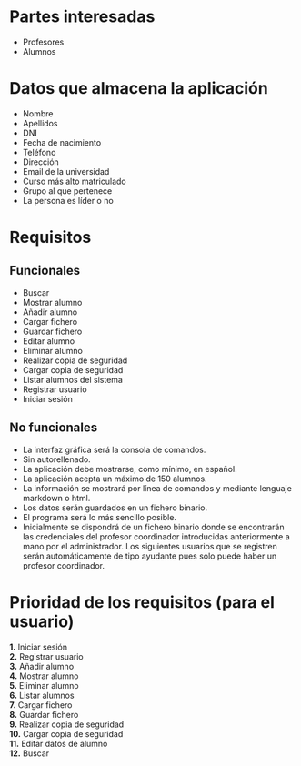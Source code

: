 
# Partes interesadas
* Profesores
* Alumnos

# Datos que almacena la aplicación

* Nombre
* Apellidos
* DNI
* Fecha de nacimiento
* Teléfono
* Dirección
* Email de la universidad
* Curso más alto matriculado
* Grupo al que pertenece
* La persona es líder o no

# Requisitos  

## Funcionales

* Buscar  
* Mostrar alumno
* Añadir alumno
* Cargar fichero
* Guardar fichero
* Editar alumno
* Eliminar alumno
* Realizar copia de seguridad
* Cargar copia de seguridad
* Listar alumnos del sistema
* Registrar usuario
* Iniciar sesión

## No funcionales

* La interfaz gráfica será la consola de comandos.
* Sin autorellenado.
* La aplicación debe mostrarse, como mínimo, en español. 
* La aplicación acepta un máximo de 150 alumnos. 
* La información se mostrará por línea de comandos y mediante lenguaje markdown o html. 
* Los datos serán guardados en un fichero binario.
* El programa será lo más sencillo posible.
* Inicialmente se dispondrá de un fichero binario donde se encontrarán las credenciales del profesor coordinador introducidas anteriormente a mano por el administrador. Los siguientes usuarios que se registren serán automáticamente de tipo ayudante pues solo puede haber un profesor coordinador.


# Prioridad de los requisitos (para el usuario)
 
**1.** Iniciar sesión  
**2.** Registrar usuario       
**3.** Añadir alumno     
**4.** Mostrar alumno  
**5.** Eliminar alumno  
**6.** Listar alumnos  
**7.** Cargar fichero  
**8.** Guardar fichero  
**9.** Realizar copia de seguridad  
**10.** Cargar copia de seguridad  
**11.** Editar datos de alumno   
**12.** Buscar   


